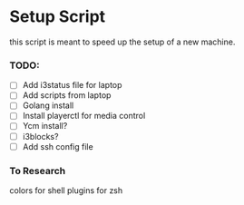 # Setup Script
this script is meant to speed up the setup of a new machine.

### TODO:
 - [ ] Add i3status file for laptop
 - [ ] Add scripts from laptop
 - [ ] Golang install
 - [ ] Install playerctl for media control
 - [ ] Ycm install?
 - [ ] i3blocks?
 - [ ] Add ssh config file

### To Research
colors for shell
plugins for zsh
